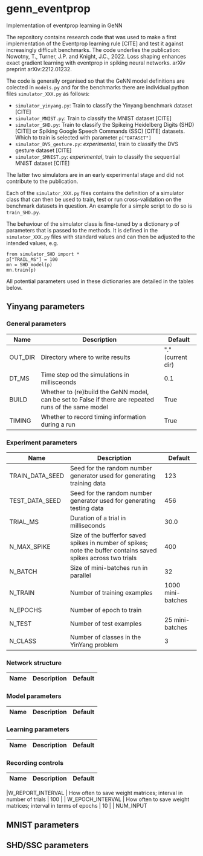 # genn_eventprop
Implementation of eventprop learning in GeNN


The repository contains research code that was used to make a first implementation of the Eventprop learning rule [CITE] and test it against increasingly difficult benchmarks. The code underlies the publication: Nowotny, T., Turner, J.P. and Knight, J.C., 2022. Loss shaping enhances exact gradient learning with eventprop in spiking neural networks. arXiv preprint arXiv:2212.01232.

The code is generally organised so that the GeNN model definitions are colected in `models.py` and for the benchmarks there are individual python files `simulator_XXX.py` as follows:

- `simulator_yinyang.py`: Train to classify the Yinyang benchmark dataset [CITE]
- `simulator_MNIST.py`: Train to classify the MNIST dataset [CITE]
- `simulator_SHD.py`: Train to classify the Spikeing Heidelberg Digits (SHD) [CITE] or Spiking Google Speech Commands (SSC) [CITE] datasets. Which to train is selected with parameter `p["DATASET"]`
- `simulator_DVS_gesture.py`: *experimental*, train to classify the DVS gesture dataset [CITE]
- `simulator_SMNIST.py`: *experimental*, train to classify the sequential MNIST dataset [CITE]

The latter two simulators are in an early experimental stage and did not contribute to the publication.

Each of the `simulator_XXX.py` files contains the definition of a simulator class that can then be used to train, test or run cross-validation on the benchmark datasets in question. An example for a simple script to do so is `train_SHD.py`.

The behaviour of the simulator class is fine-tuned by a dictionary `p` of parameters that is passed to the methods. It is defined in the `simulator_XXX.py` files with standard values and can then be adjusted to the intended values, e.g.

    from simulator_SHD import *
    p["TRAIL_MS"] = 100
    mn = SHD_model(p)
    mn.train(p)

All potential parameters used in these dictionaries are detailed in the tables below.

## Yinyang parameters
### General parameters
| Name      | Description                                    | Default |
|-----------|------------------------------------------------|---------|
| OUT_DIR   | Directory where to write results               | "." (current dir) |
| DT_MS     | Time step od the simulations in millisceonds   | 0.1 |
| BUILD     | Whether to (re)build the GeNN model, can be set to False if there are repeated runs of the same model | True |
| TIMING   | Whether to record timing information during a run | True |

### Experiment parameters
| Name      | Description                                    | Default |
|-----------|------------------------------------------------|---------|
| TRAIN_DATA_SEED | Seed for the random number generator used for generating training data | 123 |
| TEST_DATA_SEED | Seed for the random number generator used for generating testing data | 456 |
| TRIAL_MS | Duration of a trial in milliseconds | 30.0 |
| N_MAX_SPIKE | Size of the bufferfor saved spikes in number of spikes; note the buffer contains saved spikes across two trials | 400 |
| N_BATCH | Size of mini-batches run in parallel | 32 |
| N_TRAIN | Number of training examples | 1000 mini-batches |
| N_EPOCHS | Number of epoch to train |
| N_TEST | Number of test examples | 25 mini-batches |
| N_CLASS | Number of classes in the YinYang problem | 3 |

### Network structure
| Name      | Description                                    | Default |
|-----------|------------------------------------------------|---------|

### Model parameters
| Name      | Description                                    | Default |
|-----------|------------------------------------------------|---------|

### Learning parameters
| Name      | Description                                    | Default |
|-----------|------------------------------------------------|---------|

### Recording controls
| Name      | Description                                    | Default |
|-----------|------------------------------------------------|---------|


|W_REPORT_INTERVAL | How often to save weight matrices; interval in number of trials | 100 |
| W_EPOCH_INTERVAL | How often to save weight matrices; interval in terms of epochs | 10 |
| NUM_INPUT

## MNIST parameters

## SHD/SSC parameters


